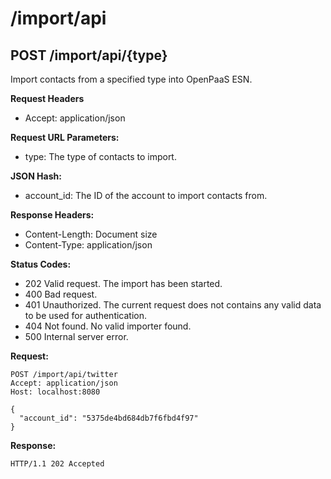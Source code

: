 # /import/api

## POST /import/api/{type}

Import contacts from a specified type into OpenPaaS ESN.

**Request Headers**

- Accept: application/json

**Request URL Parameters:**

- type: The type of contacts to import.

**JSON Hash:**

- account_id: The ID of the account to import contacts from.

**Response Headers:**

- Content-Length: Document size
- Content-Type: application/json

**Status Codes:**

- 202 Valid request. The import has been started.
- 400 Bad request.
- 401 Unauthorized. The current request does not contains any valid data to be used for authentication.
- 404 Not found. No valid importer found.
- 500 Internal server error.

**Request:**

    POST /import/api/twitter
    Accept: application/json
    Host: localhost:8080

    {
      "account_id": "5375de4bd684db7f6fbd4f97"
    }

**Response:**

    HTTP/1.1 202 Accepted